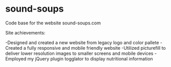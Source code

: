 sound-soups
===========

Code base for the website sound-soups.com

Site achievements:

-Designed and created a new website from legacy logo and color pallete
-Created a fully responsive and mobile friendly website
-Utilized picturefill to deliver lower resolution images to smaller screens and mobile devices
-Employed my jQuery plugin togglator to display nutritional information
